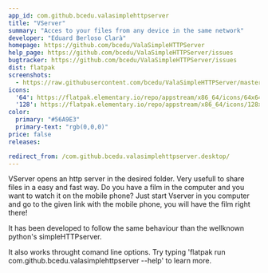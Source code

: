 ```yaml
---
app_id: com.github.bcedu.valasimplehttpserver
title: "VServer"
summary: "Acces to your files from any device in the same network"
developer: "Eduard Berloso Clarà"
homepage: https://github.com/bcedu/ValaSimpleHTTPServer
help_page: https://github.com/bcedu/ValaSimpleHTTPServer/issues
bugtracker: https://github.com/bcedu/ValaSimpleHTTPServer/issues
dist: flatpak
screenshots:
  - https://raw.githubusercontent.com/bcedu/ValaSimpleHTTPServer/master/data/imgs/init.png
icons:
  '64': https://flatpak.elementary.io/repo/appstream/x86_64/icons/64x64/com.github.bcedu.valasimplehttpserver.png
  '128': https://flatpak.elementary.io/repo/appstream/x86_64/icons/128x128/com.github.bcedu.valasimplehttpserver.png
color:
  primary: "#56A9E3"
  primary-text: "rgb(0,0,0)"
price: false
releases:

redirect_from: /com.github.bcedu.valasimplehttpserver.desktop/
---
```


<p>VServer opens an http server in the desired folder. Very usefull to share files in a easy and fast way. Do you have a film in the computer and you want to watch it on the mobile phone? Just start Vserver in you computer and go to the given link with the mobile phone, you will have the film right there!</p>
<p>It has been developed to follow the same behaviour than the wellknown python's simpleHTTPserver.</p>
<p>It also works throught comand line options. Try typing 'flatpak run com.github.bcedu.valasimplehttpserver --help' to learn more.</p>